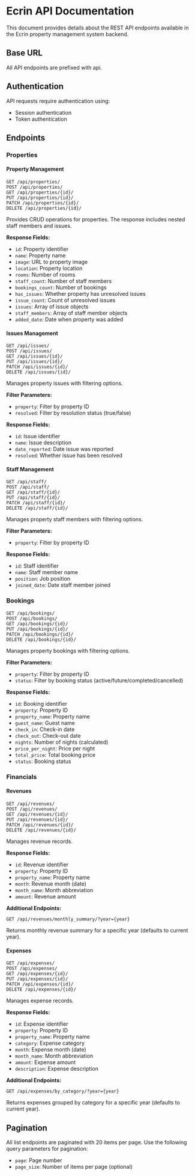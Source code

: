 # Ecrin API Documentation

This document provides details about the REST API endpoints available in the Ecrin property management system backend.

## Base URL

All API endpoints are prefixed with api.

## Authentication

API requests require authentication using:

- Session authentication
- Token authentication

## Endpoints

### Properties

#### Property Management

```
GET /api/properties/
POST /api/properties/
GET /api/properties/{id}/
PUT /api/properties/{id}/
PATCH /api/properties/{id}/
DELETE /api/properties/{id}/
```

Provides CRUD operations for properties. The response includes nested staff members and issues.

**Response Fields:**

- `id`: Property identifier
- `name`: Property name
- `image`: URL to property image
- `location`: Property location
- `rooms`: Number of rooms
- `staff_count`: Number of staff members
- `bookings_count`: Number of bookings
- `has_issues`: Whether property has unresolved issues
- `issue_count`: Count of unresolved issues
- `issues`: Array of issue objects
- `staff_members`: Array of staff member objects
- `added_date`: Date when property was added

#### Issues Management

```
GET /api/issues/
POST /api/issues/
GET /api/issues/{id}/
PUT /api/issues/{id}/
PATCH /api/issues/{id}/
DELETE /api/issues/{id}/
```

Manages property issues with filtering options.

**Filter Parameters:**

- `property`: Filter by property ID
- `resolved`: Filter by resolution status (true/false)

**Response Fields:**

- `id`: Issue identifier
- `name`: Issue description
- `date_reported`: Date issue was reported
- `resolved`: Whether issue has been resolved

#### Staff Management

```
GET /api/staff/
POST /api/staff/
GET /api/staff/{id}/
PUT /api/staff/{id}/
PATCH /api/staff/{id}/
DELETE /api/staff/{id}/
```

Manages property staff members with filtering options.

**Filter Parameters:**

- `property`: Filter by property ID

**Response Fields:**

- `id`: Staff identifier
- `name`: Staff member name
- `position`: Job position
- `joined_date`: Date staff member joined

### Bookings

```
GET /api/bookings/
POST /api/bookings/
GET /api/bookings/{id}/
PUT /api/bookings/{id}/
PATCH /api/bookings/{id}/
DELETE /api/bookings/{id}/
```

Manages property bookings with filtering options.

**Filter Parameters:**

- `property`: Filter by property ID
- `status`: Filter by booking status (active/future/completed/cancelled)

**Response Fields:**

- `id`: Booking identifier
- `property`: Property ID
- `property_name`: Property name
- `guest_name`: Guest name
- `check_in`: Check-in date
- `check_out`: Check-out date
- `nights`: Number of nights (calculated)
- `price_per_night`: Price per night
- `total_price`: Total booking price
- `status`: Booking status

### Financials

#### Revenues

```
GET /api/revenues/
POST /api/revenues/
GET /api/revenues/{id}/
PUT /api/revenues/{id}/
PATCH /api/revenues/{id}/
DELETE /api/revenues/{id}/
```

Manages revenue records.

**Response Fields:**

- `id`: Revenue identifier
- `property`: Property ID
- `property_name`: Property name
- `month`: Revenue month (date)
- `month_name`: Month abbreviation
- `amount`: Revenue amount

**Additional Endpoints:**

```
GET /api/revenues/monthly_summary/?year={year}
```

Returns monthly revenue summary for a specific year (defaults to current year).

#### Expenses

```
GET /api/expenses/
POST /api/expenses/
GET /api/expenses/{id}/
PUT /api/expenses/{id}/
PATCH /api/expenses/{id}/
DELETE /api/expenses/{id}/
```

Manages expense records.

**Response Fields:**

- `id`: Expense identifier
- `property`: Property ID
- `property_name`: Property name
- `category`: Expense category
- `month`: Expense month (date)
- `month_name`: Month abbreviation
- `amount`: Expense amount
- `description`: Expense description

**Additional Endpoints:**

```
GET /api/expenses/by_category/?year={year}
```

Returns expenses grouped by category for a specific year (defaults to current year).

## Pagination

All list endpoints are paginated with 20 items per page. Use the following query parameters for pagination:

- `page`: Page number
- `page_size`: Number of items per page (optional)

